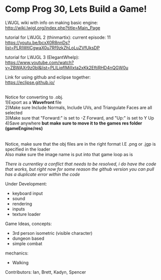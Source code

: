 # Comp Prog 30, Lets Build a Game!

LWJGL wiki with info on making basic engine: <br/>
http://wiki.lwjgl.org/index.php?title=Main_Page

tutorial for LWJGL 2 (thinmartix): current episode: 11 <br/>
https://youtu.be/bcxX0R8nnDs?list=PLRIWtICgwaX0u7Rf9zkZhLoLuZVfUksDP

tutorial for LWJGL 3 (ElegantWhelp): <br/>
https://www.youtube.com/watch?v=ZBWAXr9z0bI&list=PLILiqflMilIxta2xKk2EftiRHD4nQGW0u

Link for using github and eclipse together: <br/>
https://eclipse.github.io/

<br/>Notice for converting to .obj.
<br/>1)Export as a <b> Wavefront </b> file
<br/>2)Make sure Include Normals, Include UVs, and Triangulate Faces are all selected
<br/>3)Make sure that "Forward:" is set to -Z Forward, and "Up:" is set to Y Up
<br/>4)Save anywhere <b>but make sure to move it to the games res folder (gameEngine/res)</b><br/><br/>
<br/> Notice, make sure that the obj files are in the right format I.E .png or .jgp is specified in the loader
<br/> Also make sure the image name is put into that game loop as is

*There is currentley a conflict that needs to be resolved, i do have the code that works, but right now for some reason the github version you can pull has a duplicate error within the code*

Under Development:

- keyboard input
- sound
- rendering
- inputs
- texture loader

Game Ideas, concepts:

- 3rd person isometric (visible character)
- dungeon based
- simple combat

mechanics:

- Walking

Contributors: Ian, Brett, Kadyn, Spencer

